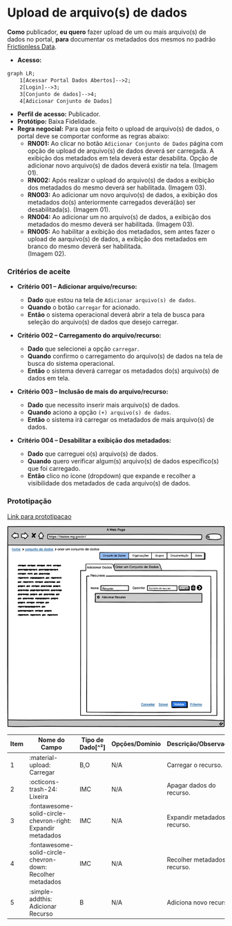 # Upload de arquivo(s) de dados

**Como** publicador, **eu quero** fazer upload de um ou mais arquivo(s) de dados no portal, **para** documentar os metadados dos mesmos no padrão [Frictionless Data](https://specs.frictionlessdata.io/#overview).

- **Acesso:** 

```mermaid
graph LR;
    1[Acessar Portal Dados Abertos]-->2;
    2[Login]-->3;
    3[Conjunto de dados]-->4;
    4[Adicionar Conjunto de Dados]
```

- **Perfil de acesso:** Publicador. 
- **Protótipo:** Baixa Fidelidade.
- **Regra negocial:** Para que seja feito o upload de arquivo(s) de dados, o portal deve se comportar conforme as regras abaixo:
	- **RN001:** Ao clicar no botão `Adicionar Conjunto de Dados` página com opção de upload de arquivo(s) de dados deverá ser carregada. 
	A exibição dos metadados em tela deverá estar desabilita. 
	Opção de adicionar novo arquivo(s) de dados deverá existir na tela.
	(Imagem 01).	
	- **RN002:** Após realizar o upload do arquivo(s) de dados a exibição dos metadados do mesmo deverá ser habilitada. 
	(Imagem 03).	
	- **RN003:** Ao adicionar um novo arquivo(s) de dados, a exibição dos metadados do(s) anteriormente carregados deverá(ão) ser desabilitada(s). 
	(Imagem 01).
	- **RN004:** Ao adicionar um no arquivo(s) de dados, a exibição dos metadados do mesmo deverá ser habilitada.
	(Imagem 03). 
	- **RN005:** Ao habilitar a exibição dos metadados, sem antes fazer o upload de aarquivo(s) de dados, a exibição dos metadados em branco do mesmo deverá ser habilitada.  
	(Imagem 02).

### Critérios de aceite

- **Critério 001 – Adicionar arquivo/recurso:**
	- **Dado** que estou na tela de `Adicionar arquivo(s) de dados`.
	- **Quando** o botão `carregar` for acionado.
	- **Então** o sistema operacional deverá abrir a tela de busca para seleção do arquivo(s) de dados que desejo carregar.

- **Critério 002 – Carregamento do arquivo/recurso:**
	- **Dado** que selecionei a opção `carregar`.
	- **Quando** confirmo o carregamento do arquivo(s) de dados na tela de busca do sistema operacional.
	- **Então** o sistema deverá carregar os metadados do(s) arquivo(s) de dados em tela.

- **Critério 003 – Inclusão de mais do arquivo/recurso:**
	- **Dado** que necessito inserir mais arquivo(s) de dados.
	- **Quando** aciono a opção `(+) arquivo(s) de dados`.
	- **Então** o sistema irá carregar os metadados de mais arquivo(s) de dados.

- **Critério 004 – Desabilitar a exibição dos metadados:**
	- **Dado** que carreguei o(s) arquivo(s) de dados.
	- **Quando** quero verificar algum(s) arquivo(s) de dados específico(s) que foi carregado.
	- **Então** clico no ícone (dropdown) que expande e recolher a visibilidade dos metadados de cada arquivo(s) de dados.

### Prototipação

[Link para prototipacao]()

![imagem-prototipacao](assets/figura_01.png)

| Item |                        Nome do Campo                        | Tipo de Dado[^²] | Opções/Domínio |     Descrição/Observações      |
|------|-------------------------------------------------------------|------------------|----------------|--------------------------------|
|    1 | :material-upload: Carregar                                  | B,O              | N/A            | Carregar o recurso.            |
|    2 | :octicons-trash-24: Lixeira                                 | IMC              | N/A            | Apagar dados do recurso.       |
|    3 | :fontawesome-solid-circle-chevron-right: Expandir metadados | IMC              | N/A            | Expandir metadados do recurso. |
|    4 | :fontawesome-solid-circle-chevron-down: Recolher metadados  | IMC              | N/A            | Recolher metadados do recurso. |
|    5 | :simple-addthis: Adicionar Recurso                          | B                | N/A            | Adiciona novo recurso          |
